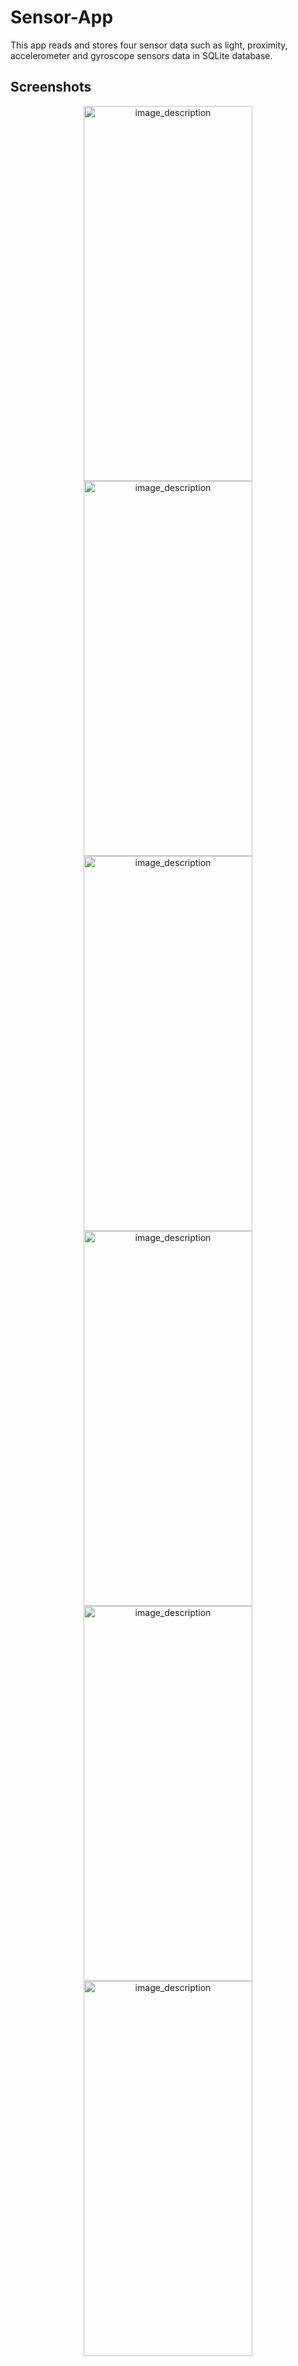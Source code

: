 # Sensor-App
This app reads and stores four sensor data such as light, proximity, accelerometer and gyroscope sensors data in SQLite database. 
## Screenshots
<p align="center">
  <img src="https://github.com/Muntasir89/Sensor-App/assets/78687005/31e99507-1246-4dcc-883c-177ed29855ec" alt="image_description" width="270" height="600" />
  <img src="https://github.com/Muntasir89/Sensor-App/assets/78687005/e7fc40ac-5ede-4c80-b336-5fbb5b39b73c" alt="image_description" width="270" height="600" />
  <img src="https://github.com/Muntasir89/Sensor-App/assets/78687005/938f3ef5-b984-4ea1-b804-02c41a5f945b" alt="image_description" width="270" height="600" />
  <img src="https://github.com/Muntasir89/Sensor-App/assets/78687005/e4c6ab3c-7665-4f26-ad0e-286b609afebc" alt="image_description" width="270" height="600" />
  <img src="https://github.com/Muntasir89/Sensor-App/assets/78687005/3da33de6-a44a-4e2e-a1a7-59defc0d455b" alt="image_description" width="270" height="600" />
  <img src="https://github.com/Muntasir89/Sensor-App/assets/78687005/b355328c-87b2-4453-a788-1aa9ef8c8c40" alt="image_description" width="270" height="600" />
</p>
